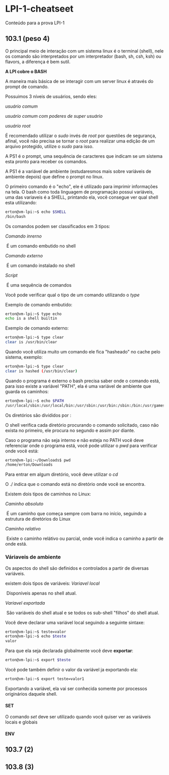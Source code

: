 # LPI-1-cheatseet
Conteúdo para a prova LPI-1

## 103.1 (peso 4)

O principal meio de interação com um sistema linux é o terminal (shell), nele os comando são interpretados por um interpretador (bash, sh, csh, ksh) ou flavors, a diferença é bem sutil. 



**A LPI cobre o BASH**



A maneira mais básica de se interagir com um server linux é através do prompt de comando.

Possuimos 3 níveis de usuários, sendo eles:

*usuário comum*

*usuário comum com poderes de super usuário*

*usuário root*

É recomendado utilizar o *sudo* invés de *root* por questões de segurança, afinal, você não precisa se tornar o *root* para realizar uma edição de um arquivo protegido, utilize o *sudo* para isso.

A PS1 é o prompt, uma sequência de caracteres que indicam se um sistema esta pronto para receber os comandos.

A PS1 é a variável de ambiente (estudaresmos mais sobre variáveis de ambiente depois) que define o prompt no linux.

O primeiro comando é o "echo", ele é utilizado para imprimir informações na tela. O bash como toda linguagem de programação possui variáveis, uma das variaveis é a SHELL, printando ela, você consegue ver qual shell esta utilizando:

```bash
erton@vm-lpi:~$ echo $SHELL
/bin/bash
```

Os comandos podem ser classificados em 3 tipos:

*Comando inrerno*

​	É um comando embutido no shell

*Comando externo*

​	É um comando instalado no shell

*Script*

​	É uma sequência de comandos

Você pode verificar qual o tipo de um comando utilizando o *type*

Exemplo de comando embutido:

```bash
erton@vm-lpi:~$ type echo
echo is a shell builtin
```

Exemplo de comando externo:


```bash
erton@vm-lpi:~$ type clear
clear is /usr/bin/clear
```


Quando você utiliza muito um comando ele fica "hasheado" no cache pelo sistema, exemplo:


```bash
erton@vm-lpi:~$ type clear
clear is hashed (/usr/bin/clear)
```

Quando o programa é externo o bash precisa saber onde o comando está, para isso existe a variável "PATH", ela é uma variável de ambiente que guarda os caminhos:

```bash
erton@vm-lpi:~$ echo $PATH
/usr/local/sbin:/usr/local/bin:/usr/sbin:/usr/bin:/sbin:/bin:/usr/games:/usr/local/games:/snap/bin
```

Os diretórios são divididos por :

O shell verifica cada diretório procurando o comando solicitado, caso não exista no primeiro, ele procura no segundo e assim por diante.

Caso o programa não seja interno e não esteja no PATH você deve referenciar onde o programa está, você pode utilizar o *pwd* para verificar onde você está:

```bash
erton@vm-lpi:~/Downloads$ pwd
/home/erton/Downloads
```

Para entrar em algum diretório, você deve utilizar o *cd*

O ./ indica que o comando está no diretório onde você se encontra.

Existem dois tipos de caminhos no Linux:

*Caminho absoluto*

​	É um caminho que começa sempre com barra no início, seguindo a estrutura de diretórios do Linux

*Caminho relativo*

​	Existe o caminho relátivo ou parcial, onde você indica o caminho a partir de onde está.

### Váriaveis de ambiente

Os aspectos do shell são definidos e controlados a partir de diversas variáveis.

existem dois tipos de variáveis:
*Variavel local*

​	Disponíveis apenas no shell atual.

*Variavel exportada*

​	São variáveis do shell atual e se todos os sub-shell "filhos" do shell atual.

Você deve declarar uma variável local seguindo a seguinte sintaxe:

```bash
erton@vm-lpi:~$ teste=valor
erton@vm-lpi:~$ echo $teste
valor
```

Para que ela seja declarada globalmente você deve **exportar**:

```bash
erton@vm-lpi:~$ export $teste
```

Você pode também definir o valor da variável ja exportando ela:

```bash
erton@vm-lpi:~$ export teste=valor1
```

Exportando a variável, ela vai ser conhecida somente por processos originários daquele shell.

#### SET

O comando *set* deve ser utilizado quando você quiser ver as variáveis locais e globais




#### ENV

## 103.7 (2)

## 103.8 (3)
